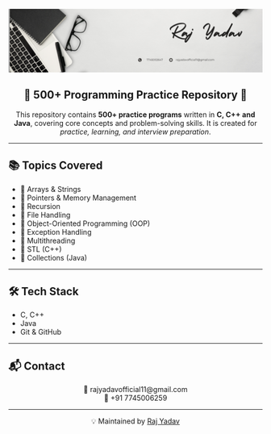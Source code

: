 <!-- Banner -->
<p align="center">
  <img src="assets/Banner.png" alt="Raj Yadav Banner"/>
</p>

<!-- Heading -->
<h2 align="center">🚀 500+ Programming Practice Repository 🚀</h2>

<p align="center">
This repository contains <b>500+ practice programs</b> written in <b>C, C++ and Java</b>,  
covering core concepts and problem-solving skills.  
It is created for <i>practice, learning, and interview preparation</i>.
</p>

---

## 📚 Topics Covered  

- 🔹 Arrays & Strings  
- 🔹 Pointers & Memory Management  
- 🔹 Recursion  
- 🔹 File Handling  
- 🔹 Object-Oriented Programming (OOP)  
- 🔹 Exception Handling  
- 🔹 Multithreading  
- 🔹 STL (C++)  
- 🔹 Collections (Java)  

---

## 🛠️ Tech Stack  

- C, C++  
- Java  
- Git & GitHub  

---

## 📬 Contact  

<p align="center">
📧 rajyadavofficial11@gmail.com <br/>
📱 +91 7745006259  
</p>

---

<p align="center">
  💡 Maintained by <a href="https://github.com/RAJYADAV666">Raj Yadav</a>
</p>
